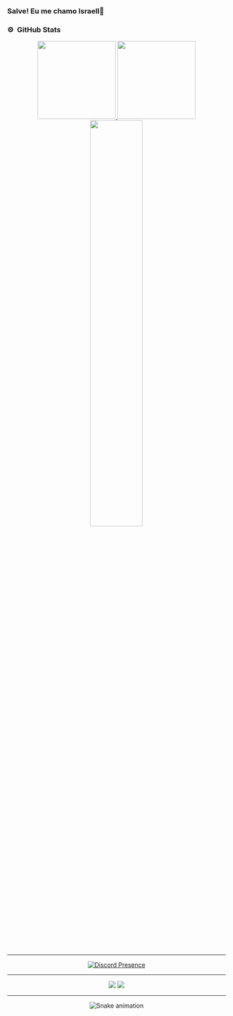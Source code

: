 ### Salve! Eu me chamo Israell👋
### ⚙️ &nbsp;GitHub Stats
<div align="center">
  <a href="https://github.com/SrHell">
    <img height="180em" src="https://github-readme-stats.vercel.app/api?username=SrHell&show_icons=true&theme=dark&include_all_commits=true&count_private=true"/>
    <img height="180em" src="https://github-readme-stats.vercel.app/api/top-langs/?username=SrHell&layout=compact&langs_count=16&theme=dark"/>
    <img width="49%" src="https://github-readme-streak-stats.herokuapp.com?user=SrHell&theme=dark&date_format=M%20j%5B%2C%20Y%5D" />
</div>
  
<hr>
<div align="center">

  ![Discord Presence](https://lanyard.cnrad.dev/api/216762282569498624)

</div>
<hr>
<p align="center">
  <a href="https://www.twitch.tv/IamSrHell" target="_blank"><img src="https://img.shields.io/badge/Twitch-9146FF?style=for-the-badge&logo=twitch&logoColor=white" target="_blank"></a>
 <a href="https://discord.gg/W5zVMcSpkk" target="_blank"><img src="https://img.shields.io/badge/Discord-7289DA?style=for-the-badge&logo=discord&logoColor=white" target="_blank"></a> 
</p>  

<hr>  
<div align="center">
  
 ![Snake animation](https://github.com/SrHell/SrHell/blob/output/github-contribution-grid-snake.svg)
  
</div> 
